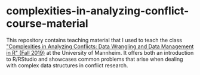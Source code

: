 # complexities-in-analyzing-conflict-course-material
This repository contains teaching material that I used to teach the class ["Complexities in Analyzing Conflicts: Data Wrangling and Data Management in R" (Fall 2019)](https://cosimameyer.github.io/files/complexities2019.pdf) at the University of Mannheim. It offers both an introduction to R/RStudio and showcases common problems that arise when dealing with complex data structures in conflict research.
